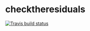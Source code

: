 # checktheresiduals

<!-- badges: start -->
[![Travis build status](https://travis-ci.com/chrsshn/checktheresiduals.svg?branch=master)](https://travis-ci.com/chrsshn/checktheresiduals)
<!-- badges: end -->
